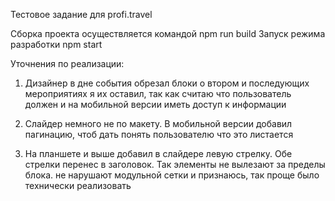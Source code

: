 Тестовое задание для profi.travel

Сборка проекта осуществляется командой npm run build
Запуск режима разработки npm start

Уточнения по реализации:
1) Дизайнер в дне события обрезал блоки о втором и последующих мероприятиях
я их оставил, так как считаю что пользователь должен и на мобильной версии иметь доступ к информации

2) Слайдер немного не по макету. В мобильной версии добавил пагинацию, чтоб дать понять пользователю что это листается

3) На планшете и выше добавил в слайдере левую стрелку. Обе стрелки перенес в заголовок. Так элементы не вылезают за пределы блока.
не нарушают модульной сетки и признаюсь, так проще было технически реализовать
